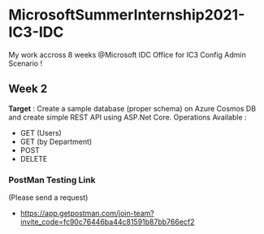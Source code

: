 # MicrosoftSummerInternship2021-IC3-IDC
My work accross 8 weeks @Microsoft IDC Office for IC3 Config Admin Scenario ! 

## Week 2 
**Target** : Create  a  sample database (proper schema) on Azure Cosmos DB and create  simple REST API using ASP.Net Core.
Operations Available : 
- GET (Users)
- GET (by Department) 
- POST 
- DELETE 

### PostMan Testing Link 
(Please send a request)
- https://app.getpostman.com/join-team?invite_code=fc90c76446ba44c81591b87bb766ecf2 





